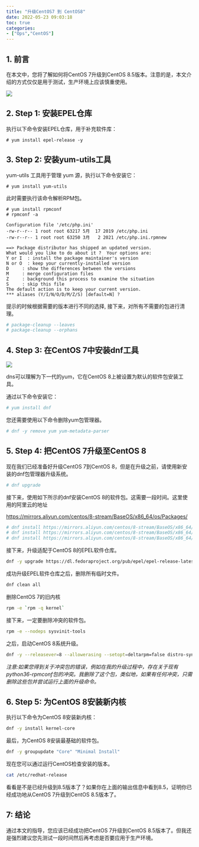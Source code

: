 ```yaml
---
title: "升级CentOS7 到 CentOS8"
date: 2022-05-23 09:03:18
toc: true
categories:
- ["Ops","CentOS"]
---
```


## 1. 前言
在本文中，您将了解如何将CentOS 7升级到CentOS 8.5版本。注意的是，本文介绍的方式仅仅是用于测试，生产环境上应该慎重使用。

![](https://file.wulicode.com/yuque/202208/04/14/58394iJWLztr.png)





## 2. Step 1: 安装EPEL仓库

执行以下命令安装EPEL仓库，用于补充软件库：

```shell
# yum install epel-release -y
```

## 3. Step 2: 安装yum-utils工具
yum-utils 工具用于管理 yum 源，执行以下命令安装它：
```shell
# yum install yum-utils
```

此时需要执行该命令解析RPM包。

```
# yum install rpmconf
# rpmconf -a

Configuration file '/etc/php.ini'
-rw-r--r-- 1 root root 63217 5月  17 2019 /etc/php.ini
-rw-r--r-- 1 root root 63250 3月   2 2021 /etc/php.ini.rpmnew

==> Package distributor has shipped an updated version.
What would you like to do about it ?  Your options are:
Y or I  : install the package maintainer's version
N or O  : keep your currently-installed version
D     : show the differences between the versions
M     : merge configuration files
Z     : background this process to examine the situation
S     : skip this file
The default action is to keep your current version.
*** aliases (Y/I/N/O/D/M/Z/S) [default=N] ?
```
提示的时候根据需要的版本进行不同的选择,  接下来，对所有不需要的包进行清理。

```bash
# package-cleanup --leaves
# package-cleanup --orphans
```

## 4. Step 3: 在CentOS 7中安装dnf工具

![](https://file.wulicode.com/yuque/202208/04/14/5839IjaPcbfv.jpg)

dns可以理解为下一代的yum，它在CentOS 8上被设置为默认的软件包安装工具。

通过以下命令安装它：

```bash
# yum install dnf
```

您还需要使用以下命令删除yum包管理器。

```bash
# dnf -y remove yum yum-metadata-parser
```

## 5. Step 4: 把CentOS 7升级至CentOS 8
现在我们已经准备好升级CentOS 7到CentOS 8，但是在升级之前，请使用新安装的dnf包管理器升级系统。
```bash
# dnf upgrade
```
接下来，使用如下所示的dnf安装CentOS 8的软件包。这需要一段时间。这里使用的阿里云的地址

 https://mirrors.aliyun.com/centos/8-stream/BaseOS/x86_64/os/Packages/ 
```bash
# dnf install https://mirrors.aliyun.com/centos/8-stream/BaseOS/x86_64/os/Packages/centos-stream-repos-8-6.el8.noarch.rpm
# dnf install https://mirrors.aliyun.com/centos/8-stream/BaseOS/x86_64/os/Packages/centos-stream-release-8.6-1.el8.noarch.rpm
# dnf install https://mirrors.aliyun.com/centos/8-stream/BaseOS/x86_64/os/Packages/centos-gpg-keys-8-6.el8.noarch.rpm
```

接下来，升级适配于CentOS 8的EPEL软件仓库。

```bash
dnf -y upgrade https://dl.fedoraproject.org/pub/epel/epel-release-latest-8.noarch.rpm
```

成功升级EPEL软件仓库之后，删除所有临时文件。

```bash
dnf clean all
```

删除CentOS 7的旧内核

```bash
rpm -e `rpm -q kernel`
```

接下来，一定要删除冲突的软件包。

```bash
rpm -e --nodeps sysvinit-tools
```

之后，启动CentOS 8系统升级。

```bash
dnf -y --releasever=8 --allowerasing --setopt=deltarpm=false distro-sync
```

_注意:如果您得到关于冲突包的错误，例如在我的升级过程中，存在关于现有python36-rpmconf包的冲突。我删除了这个包，类似地，如果有任何冲突，只需删除这些包并尝试运行上面的升级命令。_


## 6. Step 5: 为CentOS 8安装新内核

执行以下命令为CentOS 8安装新内核：

```bash
dnf -y install kernel-core
```

最后，为CentOS 8安装最基础的软件包。

```bash
dnf -y groupupdate "Core" "Minimal Install"
```

现在您可以通过运行CentOS检查安装的版本。

```bash
cat /etc/redhat-release
```

看看是不是已经升级到8.5版本了？如果你在上面的输出信息中看到8.5，证明你已经成功地从CentOS 7升级到CentOS 8.5版本了。

## 7: 结论
通过本文的指导，您应该已经成功把CentOS 7升级到CentOS 8.5版本了。但我还是强烈建议您先测试一段时间然后再考虑是否要应用于生产环境。

